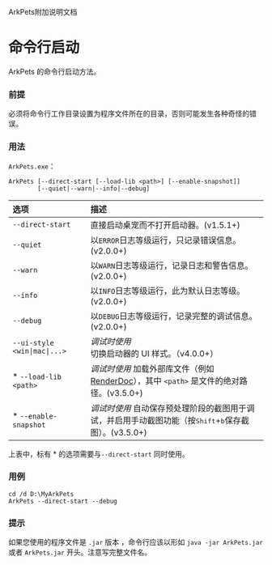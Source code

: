 ArkPets附加说明文档
# 命令行启动

ArkPets 的命令行启动方法。

### 前提
必须将命令行工作目录设置为程序文件所在的目录，否则可能发生各种奇怪的错误。

### 用法
`ArkPets.exe`：
```
ArkPets [--direct-start [--load-lib <path>] [--enable-snapshot]]
        [--quiet|--warn|--info|--debug]
```

| 选项                           | 描述                                                                                    |
|:-----------------------------|:--------------------------------------------------------------------------------------|
| `--direct-start`             | 直接启动桌宠而不打开启动器。(v1.5.1+)                                                               |
| `--quiet`                    | 以`ERROR`日志等级运行，只记录错误信息。(v2.0.0+)                                                      |
| `--warn`                     | 以`WARN`日志等级运行，记录日志和警告信息。(v2.0.0+)                                                     |
| `--info`                     | 以`INFO`日志等级运行，此为默认日志等级。(v2.0.0+)                                                      |
| `--debug`                    | 以`DEBUG`日志等级运行，记录完整的调试信息。(v2.0.0+)                                                    |
| `--ui-style <win\|mac\|...>` | *调试时使用* 切换启动器的 UI 样式。（v4.0.0+）                                                        |
| * `--load-lib <path>`        | *调试时使用* 加载外部库文件（例如 [RenderDoc](https://renderdoc.org)），其中 `<path>` 是文件的绝对路径。(v3.5.0+) |
| * `--enable-snapshot`        | *调试时使用* 自动保存预处理阶段的截图用于调试，并启用手动截图功能（按<kbd>Shift</kbd>+<kbd>b</kbd>保存截图）。(v3.5.0+)      |

上表中，标有 * 的选项需要与`--direct-start` 同时使用。

### 用例
```shell
cd /d D:\MyArkPets
ArkPets --direct-start --debug
```

### 提示
如果您使用的程序文件是 `.jar` 版本 ，命令行应该以形如 `java -jar ArkPets.jar` 或者 `ArkPets.jar` 开头。注意写完整文件名。
